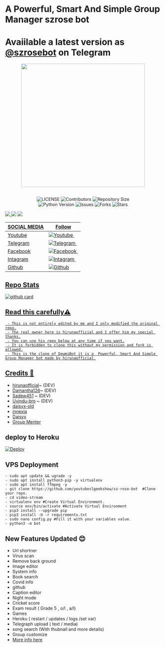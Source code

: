 <h1> A Powerful, Smart And Simple Group Manager szrose bot </h1>

# Avaiilable a latest version as [@szrosebot](https://t.me/szrosebot) on Telegram

<p align="center"><a href="https://t.me/szrosebot"><img src="https://telegra.ph/file/962fd9b77226c7c21553c.png" width="400"></a></p>
<p align="center"></P>

<p align="center"> <br>
    <img src="https://img.shields.io/github/license/youtubeslgeekshow/sz-rose-bot?style=for-the-badge&logo=appveyor" alt="LICENSE">
    <img src="https://img.shields.io/github/contributors/youtubeslgeekshow/sz-rose-bot?style=for-the-badge&logo=appveyor" alt="Contributors">
    <img src="https://img.shields.io/github/repo-size/youtubeslgeekshow/sz-rose-bot?style=for-the-badge&logo=appveyor" alt="Repository Size"> <br>
    <img src="https://img.shields.io/badge/python-3.9-green?style=for-the-badge&logo=appveyor" alt="Python Version">
    <img src="https://img.shields.io/github/issues/youtubeslgeekshow/sz-rose-bot?style=for-the-badge&logo=appveyor" alt="Issues">
    <img src="https://img.shields.io/github/forks/youtubeslgeekshow/sz-rose-bot?style=for-the-badge&logo=appveyor" alt="Forks">
    <img src="https://img.shields.io/github/stars/youtubeslgeekshow/sz-rose-bot?style=for-the-badge&logo=appveyor" alt="Stars">
</p>

<a href="https://t.me/slbotzone"><img src="https://img.shields.io/badge/support%20group-blue.svg?style=for-the-badge&logo=Telegram">
</a> <a href="https://t.me/SL_bot_zone"><img src="https://img.shields.io/badge/Join-Updates%20Channel-blue.svg?style=for-the-badge&logo=Telegram"></a>
<a href="https://t.me/szrosebot"><img src="https://img.shields.io/badge/Foundbot%20on-blue.svg?style=for-the-badge&logo=Telegram">
    
    
| SOCIAL MEDIA  |  Follow    |
|------------|---------------------|
|   Youtube   | [![Youtube](https://img.shields.io/badge/YouTube%20Channel-ff0000?style=flat&labelColor=224242&logoColor=white&for-the-badge&logo=youtube)](https://www.youtube.com/channel/UCvYfJcTr8RY72dIapzMqFQA?sub_confirmation=1)&nbsp; |
|  Telegram    | [![Telegram](https://img.shields.io/badge/slbotzone%20Team-003245?style=flat&labelColor=224242&logoColor=white&for-the-badge&logo=telegram)](https://t.me/slbotzone)&nbsp;|
|  Facebook  | [![Facebook](https://img.shields.io/badge/Follow%20me%20on%20Facebook-2533cf?style=flat&labelColor=224242&logoColor=white&for-the-badge&logo=facebook)](https://www.facebook.com/SL-Geek-Show-yt-103654258471929/)&nbsp;|
|  Intagram | [![Intagram](https://img.shields.io/badge/Follow%20me%20on%20Instagram-4d267a?style=style=flat&labelColor=224242&logoColor=white&for-the-badge&logo=instagram)](https://www.instagram.com/sl_geek_show/)&nbsp; |
| Github | [![Github](https://img.shields.io/badge/Github-000000?style=style=flat&labelColor=224242&logoColor=white&for-the-badge&logo=github)](https://github.com/youtubeslgeekshow) |
    
    
## Repo Stats
![github card](https://github-readme-stats.vercel.app/api/pin/?username=youtubeslgeekshow&repo=sz-rose-bot&theme=dark)


  

## Read this carefully⚠️
``` 
 - This is not entirely edited by me and I only modified the original repo.
 - The real owner here is hirunaofficial and I offer him my special thanks.
 - You can use his repo below at any time if you want.
 - It is forbidden to clone this without my permission and fork is allowed.
 - This is the clone of DewmiBot it is a  Powerful, Smart And Simple Group Manager bot made by hirunaofficial.
```
## Credits 🥰 

    
- [hirunaofficial](https://github.com/hirunaofficial)~ (DEV)
- [Damantha126](https://github.com/Damantha126)~ (DEV)
- [Sadew451](https://github.com/Sadew451) ~ (DEV)
- [Uvindu-bro](https://github.com/UvinduBro) ~ (DEV)
- [daisyx-old](https://github.com/TeamDaisyX/Daisy-OLD)
- [innexia](https://github.com/DarkCybers/innexia/tree/Sammy/innexiaBot)
- [Daisyx](https://github.com/TeamDaisyX/DaisyX)
- [Group Menter](https://github.com/TeamGroupMenter/GroupMenter)


##  deploy to Heroku 

[![Deploy](https://www.herokucdn.com/deploy/button.svg)](https://heroku.com/deploy?template=https://github.com/youtubeslgeekshow/sz-rose-bot)  
     
## VPS Deployment
```
- sudo apt update && ugrade -y
- sudo apt install python3-pip -y virtualenv
- sudo apt install ffmpeg -y
- git clone https://github.com/youtubeslgeekshow/sz-rose-bot  #Clone your repo.
- cd video-stream
- virtualenv env #Create Virtual Environment.
- source env/bin/activate #Activate Virtual Environment
- pip3 install --upgrade pip
- pip3 install -U -r requirements.txt
- sudo nano config.py #Fill it with your variables value.
- python3 -m bot
```

 ## New Features Updated 😊
    
    
    
   - Url shortner
   - Virus scan 
   - Remove back ground 
   - Image editor 
   - System info 
   - Book search 
   - Covid info 
   - github 
   - Caption editor
   - Night mode
   - Cricket score
   - Exam result ( Grade 5 , o/l , a/l)
   - Games 
   - Heroku ( restart / updates / logs /set var)
   - Telegraph upload ( text / media)
   - song search (With thubnail and more details)
   - Group customize 
   - [More info here](https://t.me/szroseupdates)
